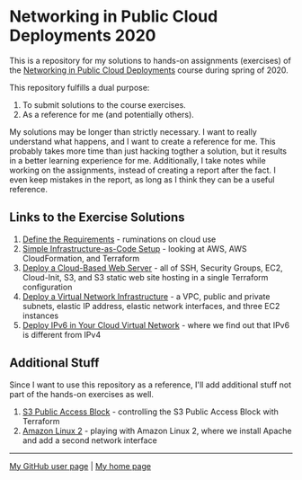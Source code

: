 # Networking in Public Cloud Deployments 2020

This is a repository for my solutions to hands-on assignments (exercises)
of the
[Networking in Public Cloud Deployments](https://www.ipspace.net/PubCloud/)
course during spring of 2020.

This repository fulfills a dual purpose:

1. To submit solutions to the course exercises.
2. As a reference for me (and potentially others).

My solutions may be longer than strictly necessary.
I want to really understand what happens,
and I want to create a reference for me.
This probably takes more time than just hacking togther a solution,
but it results in a better learning experience for me.
Additionally, I take notes while working on the assignments,
instead of creating a report after the fact.
I even keep mistakes in the report,
as long as I think they can be a useful reference.

## Links to the Exercise Solutions

1. [Define the Requirements](ex1-reqs/) - ruminations on cloud use
2. [Simple Infrastructure-as-Code Setup](ex2-iac/) - looking at AWS,
   AWS CloudFormation, and Terraform
3. [Deploy a Cloud-Based Web Server](ex3-web/) - all of SSH, Security Groups,
   EC2, Cloud-Init, S3, and S3 static web site hosting in a single Terraform
   configuration
4. [Deploy a Virtual Network Infrastructure](ex4-infra/) - a VPC, public and
   private subnets, elastic IP address, elastic network interfaces, and
   three EC2 instances
5. [Deploy IPv6 in Your Cloud Virtual Network](ex5-ipv6/) - where we find out
   that IPv6 is different from IPv4

## Additional Stuff

Since I want to use this repository as a reference,
I'll add additional stuff not part of the hands-on exercises as well.

1. [S3 Public Access Block](extra/s3-pab/) - controlling the S3 Public Access
   Block with Terraform
2. [Amazon Linux 2](extra/amazon-linux2/) - playing with Amazon Linux 2, where
   we install Apache and add a second network interface

---

[My GitHub user page](https://github.com/auerswal) |
[My home page](https://www.unix-ag.uni-kl.de/~auerswal/)
